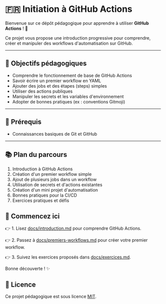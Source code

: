 # 🇫🇷 Initiation à GitHub Actions

Bienvenue sur ce dépôt pédagogique pour apprendre à utiliser **GitHub Actions** ! 🚀

Ce projet vous propose une introduction progressive pour comprendre, créer et manipuler des workflows d'automatisation sur GitHub.

---

## 🎯 Objectifs pédagogiques

- Comprendre le fonctionnement de base de GitHub Actions
- Savoir écrire un premier workflow en YAML
- Ajouter des jobs et des étapes (steps) simples
- Utiliser des actions publiques
- Manipuler les secrets et les variables d'environnement
- Adopter de bonnes pratiques (ex : conventions Gitmoji)

---

## 🧰 Prérequis

- Connaissances basiques de Git et GitHub

---

## 📚 Plan du parcours

1. Introduction à GitHub Actions
2. Création d'un premier workflow simple
3. Ajout de plusieurs jobs dans un workflow
4. Utilisation de secrets et d'actions existantes
5. Création d'un mini projet d'automatisation
6. Bonnes pratiques pour la CI/CD
7. Exercices pratiques et défis

## 🚀 Commencez ici

👉 1. Lisez [docs/introduction.md](docs/introduction.md) pour comprendre GitHub Actions.

👉 2. Passez à [docs/premiers-workflows.md](docs/premiers-workflows.md) pour créer votre premier workflow.

👉 3. Suivez les exercices proposés dans [docs/exercices.md](docs/exercices.md).

Bonne découverte ! ✨

## 📖 Licence

Ce projet pédagogique est sous licence [MIT](LICENSE).
